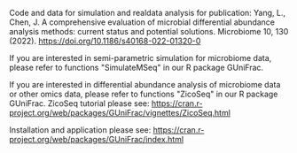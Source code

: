 Code and data for simulation and realdata analysis for publication: 
Yang, L., Chen, J. A comprehensive evaluation of microbial differential abundance analysis methods: current status and potential solutions. Microbiome 10, 130 (2022). https://doi.org/10.1186/s40168-022-01320-0

If you are interested in semi-parametric simulation for microbiome data, please refer to functions "SimulateMSeq" in our R package GUniFrac. 

If you are interested in differential abundance analysis of microbiome data or other omics data, please refer to functions "ZicoSeq" in our R package GUniFrac. ZicoSeq tutorial please see: https://cran.r-project.org/web/packages/GUniFrac/vignettes/ZicoSeq.html

Installation and application please see: https://cran.r-project.org/web/packages/GUniFrac/index.html

